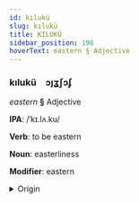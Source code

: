 ```yaml
---
id: kılukü
slug: kılukü
title: KILUKÜ
sidebar_position: 196
hoverText: eastern § Adjective
---
```


### kılukü&emsp;<span kind="abugida">ɔȷʓʃɔʄ</span>

*eastern* **§** Adjective

**IPA**: /ˈkɪ.lʌ.ku/

**Verb**: to be eastern

**Noun**: easterliness

**Modifier**: eastern

<details>
    <summary>Origin</summary>
    Tamil கிழக்கு kiḻakku [kiɻɐkːɯ]<br/>
    <em>Dravidian Language Family</em>
</details>
